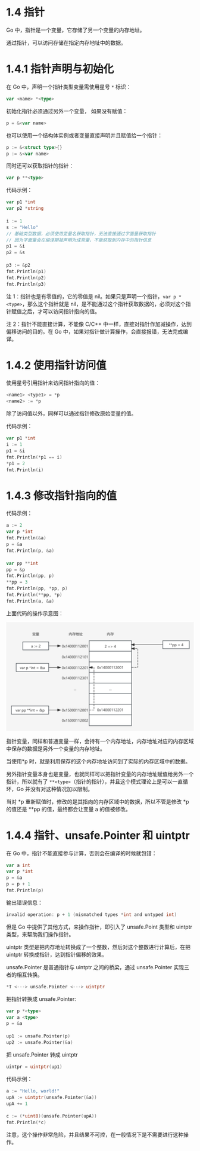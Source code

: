 # 1.4 指针

Go 中，指针是一个变量，它存储了另一个变量的内存地址。

通过指针，可以访问存储在指定内存地址中的数据。

# 1.4.1 指针声明与初始化

在 Go 中，声明一个指针类型变量需使用星号 `*` 标识：

```go
var <name> *<type>
```

初始化指针必须通过另外一个变量， 如果没有赋值：

```go
p = &<var name>
```

也可以使用一个结构体实例或者变量直接声明并且赋值给一个指针：

```go
p := &<struct type>{}
p := &<var name>
```

同时还可以获取指针的指针：

```go
var p **<type>
```

代码示例：

```go
var p1 *int
var p2 *string

i := 1
s := "Hello"
// 基础类型数据，必须使用变量名获取指针，无法直接通过字面量获取指针
// 因为字面量会在编译期被声明为成常量，不能获取到内存中的指针信息
p1 = &i
p2 = &s

p3 := &p2
fmt.Println(p1)
fmt.Println(p2)
fmt.Println(p3)
```

注 1：指针也是有零值的，它的零值是 nil。如果只是声明一个指针，`var p *<type>`，那么这个指针就是 nil，是不能通过这个指针获取数据的，必须对这个指针赋值之后，才可以访问指针指向的值。

注 2：指针不能直接计算，不能像 C/C++ 中一样，直接对指针作加减操作，达到偏移访问的目的。在 Go 中，如果对指针做计算操作，会直接报错，无法完成编译。

# 1.4.2 使用指针访问值

使用星号引用指针来访问指针指向的值：

```go
<name1> <type1> = *p
<name2> := *p
```

除了访问值以外，同样可以通过指针修改原始变量的值。

代码示例：

```go
var p1 *int
i := 1
p1 = &i
fmt.Println(*p1 == i)
*p1 = 2
fmt.Println(i)
```

# 1.4.3 修改指针指向的值

代码示例：

```go
a := 2
var p *int
fmt.Println(&a)
p = &a
fmt.Println(p, &a)

var pp **int
pp = &p
fmt.Println(pp, p)
**pp = 3
fmt.Println(pp, *pp, p)
fmt.Println(**pp, *p)
fmt.Println(a, &a)
```

上面代码的操作示意图：

![img_2.png](img_2.png)

指针变量，同样和普通变量一样，会持有一个内存地址，内存地址对应的内存区域中保存的数据是另外一个变量的内存地址。

当使用*p 时，就是利用保存的这个内存地址访问到了实际的内存区域中的数据。

另外指针变量本身也是变量，也就同样可以把指针变量的内存地址赋值给另外一个指针，所以就有了 `**<type>`（指针的指针），并且这个模式理论上是可以一直循环，Go 并没有对这种情况加以限制。

当对 *p 重新赋值时，修改的是其指向的内存区域中的数据，所以不管是修改 *p 的值还是 **pp 的值，最终都会让变量 a 的值被修改。

# 1.4.4 指针、unsafe.Pointer 和 uintptr

在 Go 中，指针不能直接参与计算，否则会在编译的时候就包错：

```go
var a int
var p *int
p = &a
p = p + 1
fmt.Println(p)
```

输出错误信息：

```go
invalid operation: p + 1 (mismatched types *int and untyped int)
```

但是 Go 中提供了其他方式，来操作指针，即引入了 unsafe.Point 类型和 uintptr 类型，来帮助我们操作指针。

uintptr 类型是把内存地址转换成了一个整数，然后对这个整数进行计算后，在把 uintptr 转换成指针，达到指针偏移的效果。

unsafe.Pointer 是普通指针与 uintptr 之间的桥梁，通过 unsafe.Pointer 实现三者的相互转换。

```go
*T <---> unsafe.Pointer <---> uintptr
```

把指针转换成 unsafe.Pointer:

```go
var p *<type>
var a <type>
p = &a

up1 := unsafe.Pointer(p)
up2 := unsafe.Pointer(&a)
```

把 unsafe.Pointer 转成 uintptr

```go
uintpr = uintptr(up1)
```

代码示例：

```go
a := "Hello, world!"
upA := uintptr(unsafe.Pointer(&a))
upA += 1

c := (*uint8)(unsafe.Pointer(upA))
fmt.Println(*c)
```

注意，这个操作非常危险，并且结果不可控，在一般情况下是不需要进行这种操作。